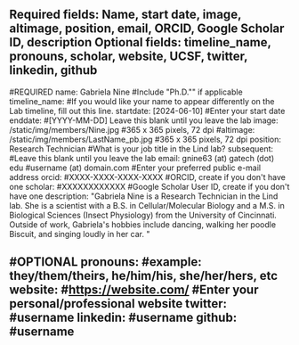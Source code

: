 Required fields:
Name, start date, image, altimage, position, email, ORCID, Google Scholar ID, description
Optional fields:
timeline_name, pronouns, scholar, website, UCSF, twitter, linkedin, github
---
#REQUIRED
name: Gabriela Nine #Include "Ph.D."" if applicable
timeline_name: #If you would like your name to appear differently on the Lab timeline, fill out this line.
startdate: [2024-06-10] #Enter your start date
enddate: #[YYYY-MM-DD] Leave this blank until you leave the lab
image: /static/img/members/Nine.jpg #365 x 365 pixels, 72 dpi
#altimage: /static/img/members/LastName_pb.jpg #365 x 365 pixels, 72 dpi
position: Research Technician #What is your job title in the Lind lab?
subsequent: #Leave this blank until you leave the lab
email: gnine63 (at) gatech (dot) edu #username (at) domain.com #Enter your preferred public e-mail address
orcid: #XXXX-XXXX-XXXX-XXXX #ORCID, create if you don't have one
scholar: #XXXXXXXXXXXX #Google Scholar User ID, create if you don't have one
description: "Gabriela Nine is a Research Technician in the Lind lab. She is a scientist with a B.S. in Cellular/Molecular Biology and a M.S. in Biological Sciences (Insect Physiology) from the University of Cincinnati. Outside of work, Gabriela's hobbies include dancing, walking her poodle Biscuit, and singing loudly in her car.
"

#OPTIONAL
pronouns: #example: they/them/theirs, he/him/his, she/her/hers, etc
website: #https://website.com/ #Enter your personal/professional website
twitter: #username
linkedin: #username
github: #username
---
